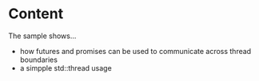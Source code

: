 # Content
The sample shows...
- how futures and promises can be used to communicate across thread boundaries
- a simpple std::thread usage

